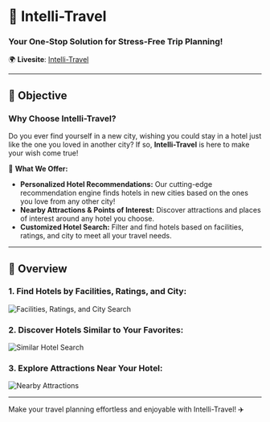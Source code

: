 # 🧳 Intelli-Travel

### Your One-Stop Solution for Stress-Free Trip Planning!

🌍 **Livesite**: [Intelli-Travel](https://intelli-travel-edac2b6c2ec5.herokuapp.com/)

---

## 🎯 Objective

### Why Choose Intelli-Travel?

Do you ever find yourself in a new city, wishing you could stay in a hotel just like the one you loved in another city? If so, **Intelli-Travel** is here to make your wish come true!

🚀 **What We Offer:**

- **Personalized Hotel Recommendations:** Our cutting-edge recommendation engine finds hotels in new cities based on the ones you love from any other city!
- **Nearby Attractions & Points of Interest:** Discover attractions and places of interest around any hotel you choose.
- **Customized Hotel Search:** Filter and find hotels based on facilities, ratings, and city to meet all your travel needs.

---

## 🌟 Overview

### 1. **Find Hotels by Facilities, Ratings, and City:**
![Facilities, Ratings, and City Search](https://github.com/missusk/travelrecommendation/assets/82167463/36a1870b-524f-4e51-bf6f-0f1bfec3f9b6)

### 2. **Discover Hotels Similar to Your Favorites:**
![Similar Hotel Search](https://github.com/missusk/travelrecommendation/assets/82167463/074d3615-0916-427b-9ac2-439df8c08416)

### 3. **Explore Attractions Near Your Hotel:**
![Nearby Attractions](https://github.com/missusk/travelrecommendation/assets/82167463/95961992-b437-49f9-869a-7a8479a7121a)

---

Make your travel planning effortless and enjoyable with Intelli-Travel! ✈️
